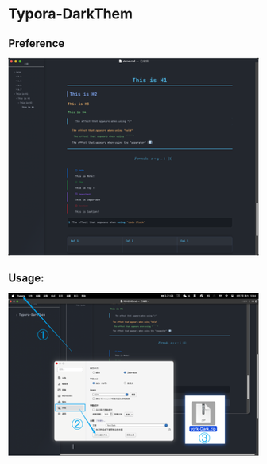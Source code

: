# Typora-DarkThem



## Preference

![image-1](./images/1.jpg)



## Usage:

![image-2](./images/2.jpg)

